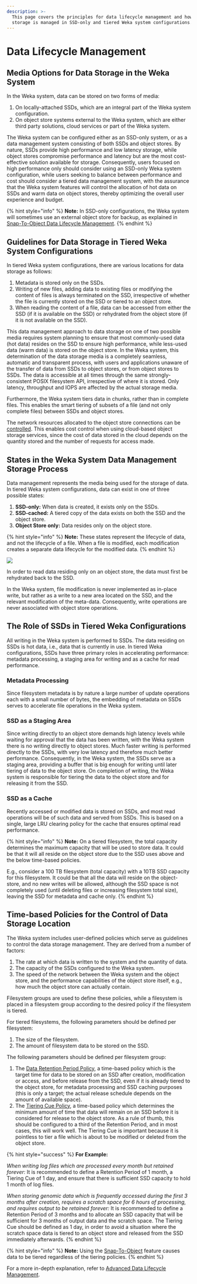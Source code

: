 ```yaml
---
description: >-
  This page covers the principles for data lifecycle management and how data
  storage is managed in SSD-only and tiered Weka system configurations.
---
```


# Data Lifecycle Management

## Media Options for Data Storage in the Weka System

In the Weka system, data can be stored on two forms of media:

1. On locally-attached SSDs, which are an integral part of the Weka system configuration.
2. On object store systems external to the Weka system, which are either third party solutions, cloud services or part of the Weka system.

The Weka system can be configured either as an SSD-only system, or as a data management system consisting of both SSDs and object stores. By nature, SSDs provide high performance and low latency storage, while object stores compromise performance and latency but are the most cost-effective solution available for storage. Consequently, users focused on high performance only should consider using an SSD-only Weka system configuration, while users seeking to balance between performance and cost should consider a tiered data management system, with the assurance that the Weka system features will control the allocation of hot data on SSDs and warm data on object stores, thereby optimizing the overall user experience and budget.

{% hint style="info" %}
**Note:** In SSD-only configurations, the Weka system will sometimes use an external object store for backup, as explained in [Snap-To-Object Data Lifecycle Management](../fs/snap-to-obj.md#snap-to-object-in-data-lifecycle-management).
{% endhint %}

## Guidelines for Data Storage in Tiered Weka System Configurations

In tiered Weka system configurations, there are various locations for data storage as follows:

1. Metadata is stored only on the SSDs.
2. Writing of new files, adding data to existing files or modifying the content of files is always terminated on the SSD, irrespective of whether the file is currently stored on the SSD or tiered to an object store.
3. When reading the content of a file, data can be accessed from either the SSD \(if it is available on the SSD\) or rehydrated from the object store \(if it is not available on the SSD\).  

This data management approach to data storage on one of two possible media requires system planning to ensure that most commonly-used data \(hot data\) resides on the SSD to ensure high performance, while less-used data \(warm data\) is stored on the object store. In the Weka system, this determination of the data storage media is a completely seamless, automatic and transparent process, with users and applications unaware of the transfer of data from SSDs to object stores, or from object stores to SSDs. The data is accessible at all times through the same strongly-consistent POSIX filesystem API, irrespective of where it is stored. Only latency, throughput and IOPS are affected by the actual storage media.

Furthermore, the Weka system tiers data in chunks, rather than in complete files. This enables the smart tiering of subsets of a file \(and not only complete files\) between SSDs and object stores.

The network resources allocated to the object store connections can be [controlled](../fs/managing-filesystems/managing-object-stores.md#editing-an-object-store-using-the-cli). This enables cost control when using cloud-based object storage services, since the cost of data stored in the cloud depends on the quantity stored and the number of requests for access made.

## States in the Weka System Data Management Storage Process

Data management represents the media being used for the storage of data. In tiered Weka system configurations, data can exist in one of three possible states:

1. **SSD-only:** When data is created, it exists only on the SSDs.
2. **SSD-cached:** A tiered copy of the data exists on both the SSD and the object store.
3. **Object Store only:** Data resides only on the object store.

{% hint style="info" %}
**Note:** These states represent the lifecycle of data, and not the lifecycle of a file. When a file is modified, each modification creates a separate data lifecycle for the modified data.
{% endhint %}

![](../.gitbook/assets/diagram-2a-121676.jpg)

In order to read data residing only on an object store, the data must first be rehydrated back to the SSD.

In the Weka system, file modification is never implemented as in-place write, but rather as a write to a new area located on the SSD, and the relevant modification of the meta-data. Consequently, write operations are never associated with object store operations.

## The Role of SSDs in Tiered Weka Configurations

All writing in the Weka system is performed to SSDs. The data residing on SSDs is hot data, i.e., data that is currently in use. In tiered Weka configurations, SSDs have three primary roles in accelerating performance: metadata processing, a staging area for writing and as a cache for read performance.

### Metadata Processing

Since filesystem metadata is by nature a large number of update operations each with a small number of bytes, the embedding of metadata on SSDs serves to accelerate file operations in the Weka system.

### SSD as a Staging Area

Since writing directly to an object store demands high latency levels while waiting for approval that the data has been written, with the Weka system there is no writing directly to object stores. Much faster writing is performed directly to the SSDs, with very low latency and therefore much better performance. Consequently, in the Weka system, the SSDs serve as a staging area, providing a buffer that is big enough for writing until later tiering of data to the object store. On completion of writing, the Weka system is responsible for tiering the data to the object store and for releasing it from the SSD.

### SSD as a Cache

Recently accessed or modified data is stored on SSDs, and most read operations will be of such data and served from SSDs. This is based on a single, large LRU clearing policy for the cache that ensures optimal read performance.

{% hint style="info" %}
**Note:** On a tiered filesystem, the total capacity determines the maximum capacity that will be used to store data. It could be that it will all reside on the object store due to the SSD uses above and the below time-based policies.

E.g., consider a 100 TB filesystem \(total capacity\) with a 10TB SSD capacity for this filesystem. It could be that all the data will reside on the object-store, and no new writes will be allowed, although the SSD space is not completely used \(until deleting files or increasing filesystem total size\), leaving the SSD for metadata and cache only.
{% endhint %}

## Time-based Policies for the Control of Data Storage Location

The Weka system includes user-defined policies which serve as guidelines to control the data storage management. They are derived from a number of factors:

1. The rate at which data is written to the system and the quantity of data.
2. The capacity of the SSDs configured to the Weka system.
3. The speed of the network between the Weka system and the object store, and the performance capabilities of the object store itself, e.g., how much the object store can actually contain.

Filesystem groups are used to define these policies, while a filesystem is placed in a filesystem group according to the desired policy if the filesystem is tiered.

For tiered filesystems, the following parameters should be defined per filesystem:

1. The size of the filesystem.
2. The amount of filesystem data to be stored on the SSD.

The following parameters should be defined per filesystem group:

1. The [Data Retention Period Policy](../fs/tiering/advanced-time-based-policies-for-data-storage-location.md#data-retention-period-policy), a time-based policy which is the target time for data to be stored on an SSD after creation, modification or access, and before release from the SSD, even if it is already tiered to the object store, for metadata processing and SSD caching purposes \(this is only a target; the actual release schedule depends on the amount of available space\). 
2. The [Tiering Cue Policy](../fs/tiering/advanced-time-based-policies-for-data-storage-location.md#tiering-cue-policy), a time-based policy which determines the minimum amount of time that data will remain on an SSD before it is considered for release to the object store. As a rule of thumb, this should be configured to a third of the Retention Period, and in most cases, this will work well. The Tiering Cue is important because it is pointless to tier a file which is about to be modified or deleted from the object store. 

{% hint style="success" %}
**For Example:**

_When writing log files which are processed every month but retained forever:_ It is recommended to define a Retention Period of 1 month, a Tiering Cue of 1 day, and ensure that there is sufficient SSD capacity to hold 1 month of log files.

_When storing genomic data which is frequently accessed during the first 3 months after creation, requires a scratch space for 6 hours of processing, and requires output to be retained forever:_ It is recommended to define a Retention Period of 3 months and to allocate an SSD capacity that will be sufficient for 3 months of output data and the scratch space. The Tiering Cue should be defined as 1 day, in order to avoid a situation where the scratch space data is tiered to an object store and released from the SSD immediately afterwards.
{% endhint %}

{% hint style="info" %}
**Note:** Using the [Snap-To-Object](../fs/snap-to-obj.md) feature causes data to be tiered regardless of the tiering policies.
{% endhint %}

For a more in-depth explanation, refer to [Advanced Data Lifecycle Management](../fs/tiering/advanced-time-based-policies-for-data-storage-location.md).

